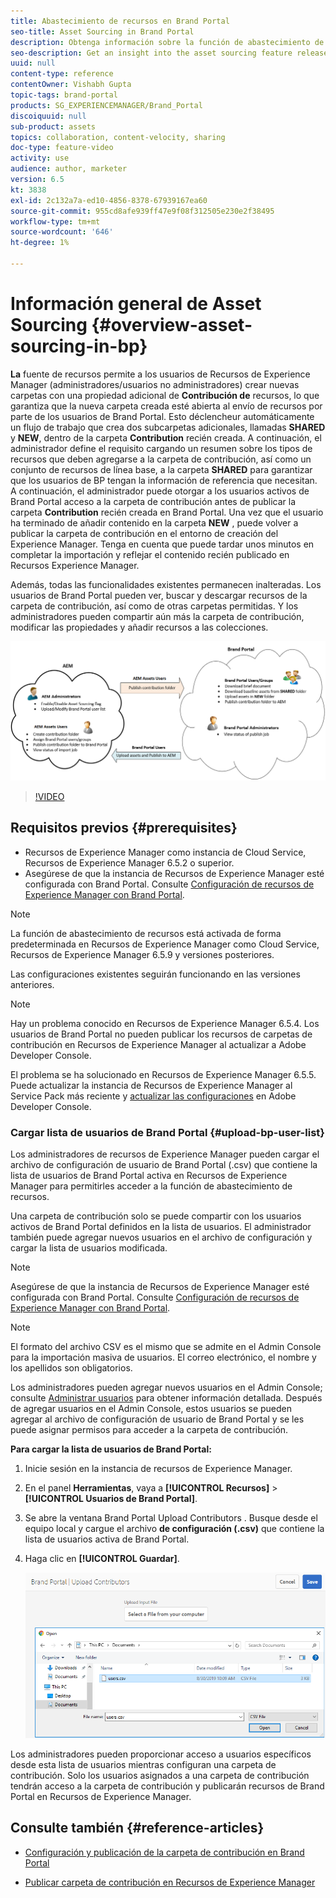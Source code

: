 ```yaml
---
title: Abastecimiento de recursos en Brand Portal
seo-title: Asset Sourcing in Brand Portal
description: Obtenga información sobre la función de abastecimiento de recursos lanzada en Adobe Experience Manager Assets Brand Portal.
seo-description: Get an insight into the asset sourcing feature released in the Adobe Experience Manager Assets Brand Portal.
uuid: null
content-type: reference
contentOwner: Vishabh Gupta
topic-tags: brand-portal
products: SG_EXPERIENCEMANAGER/Brand_Portal
discoiquuid: null
sub-product: assets
topics: collaboration, content-velocity, sharing
doc-type: feature-video
activity: use
audience: author, marketer
version: 6.5
kt: 3838
exl-id: 2c132a7a-ed10-4856-8378-67939167ea60
source-git-commit: 955cd8afe939ff47e9f08f312505e230e2f38495
workflow-type: tm+mt
source-wordcount: '646'
ht-degree: 1%

---
```


# Información general de Asset Sourcing {#overview-asset-sourcing-in-bp}

**La** fuente de recursos permite a los usuarios de Recursos de Experience Manager (administradores/usuarios no administradores) crear nuevas carpetas con una propiedad adicional de  **Contribución de** recursos, lo que garantiza que la nueva carpeta creada esté abierta al envío de recursos por parte de los usuarios de Brand Portal. Esto déclencheur automáticamente un flujo de trabajo que crea dos subcarpetas adicionales, llamadas **SHARED** y **NEW**, dentro de la carpeta **Contribution** recién creada. A continuación, el administrador define el requisito cargando un resumen sobre los tipos de recursos que deben agregarse a la carpeta de contribución, así como un conjunto de recursos de línea base, a la carpeta **SHARED** para garantizar que los usuarios de BP tengan la información de referencia que necesitan. A continuación, el administrador puede otorgar a los usuarios activos de Brand Portal acceso a la carpeta de contribución antes de publicar la carpeta **Contribution** recién creada en Brand Portal. Una vez que el usuario ha terminado de añadir contenido en la carpeta **NEW** , puede volver a publicar la carpeta de contribución en el entorno de creación del Experience Manager. Tenga en cuenta que puede tardar unos minutos en completar la importación y reflejar el contenido recién publicado en Recursos Experience Manager.

Además, todas las funcionalidades existentes permanecen inalteradas. Los usuarios de Brand Portal pueden ver, buscar y descargar recursos de la carpeta de contribución, así como de otras carpetas permitidas. Y los administradores pueden compartir aún más la carpeta de contribución, modificar las propiedades y añadir recursos a las colecciones.

![Abastecimiento de recursos de Brand Portal](assets/asset-sourcing.png)

>[!VIDEO](https://video.tv.adobe.com/v/29365/?quality=12)

## Requisitos previos {#prerequisites}

* Recursos de Experience Manager como instancia de Cloud Service, Recursos de Experience Manager 6.5.2 o superior.
* Asegúrese de que la instancia de Recursos de Experience Manager esté configurada con Brand Portal. Consulte [Configuración de recursos de Experience Manager con Brand Portal](../using/configure-aem-assets-with-brand-portal.md).

<!--
* Ensure that your Brand Portal tenant is configured with one AEM Assets author instance.
-->

>[!NOTE]
>
>La función de abastecimiento de recursos está activada de forma predeterminada en Recursos de Experience Manager como Cloud Service, Recursos de Experience Manager 6.5.9 y versiones posteriores.
>
>Las configuraciones existentes seguirán funcionando en las versiones anteriores.

>[!NOTE]
>
>Hay un problema conocido en Recursos de Experience Manager 6.5.4. Los usuarios de Brand Portal no pueden publicar los recursos de carpetas de contribución en Recursos de Experience Manager al actualizar a Adobe Developer Console.
>
>El problema se ha solucionado en Recursos de Experience Manager 6.5.5. Puede actualizar la instancia de Recursos de Experience Manager al Service Pack más reciente y [actualizar las configuraciones](https://experienceleague.adobe.com/docs/experience-manager-65/assets/brandportal/configure-aem-assets-with-brand-portal.html#upgrade-integration-65) en Adobe Developer Console.

<!--

>For immediate fix on AEM 6.5.4, it is recommended to [download the hotfix](https://www.adobeaemcloud.com/content/marketplace/marketplaceProxy.html?packagePath=/content/companies/public/adobe/packages/cq650/hotfix/cq-6.5.0-hotfix-33041) and install on your author instance.
-->

<!--
## Configure Asset Sourcing {#configure-asset-sourcing}

**Asset Sourcing** is configured from within the AEM Assets author instance. The administrators can enable the Asset Sourcing feature flag configuration from the **AEM Web Console Configuration** and upload the active Brand Portal users list in **AEM Assets**.

>[!NOTE]
>
>Asset Sourcing is by default enabled on AEM Assets as a Cloud Service. The AEM administrator can directly upload the active Brand Portal users to allow them access to the Asset Sourcing feature.

>[!NOTE]
>
>Before you begin with the configuration, ensure that your AEM Assets instance is configured with Brand Portal. See, [Configure AEM Assets with Brand Portal](../using/configure-aem-assets-with-brand-portal.md). 

The following video demonstrates, how to configure Asset Sourcing on your AEM Assets author instance:

>[!VIDEO](https://video.tv.adobe.com/v/29771)
-->

<!--
### Enable Asset Sourcing {#enable-asset-sourcing}

AEM administrators can enable the Asset Sourcing feature flag from within the AEM Web Console Configuration (a.k.a Configuration Manager).

>[!NOTE]
>
>This step is not applicable for AEM Assets as a Cloud Service.


**To enable Asset Sourcing:**
1. Log in to your AEM Assets author instance and open Configuration Manager. 
Default URL: http:// localhost:4502/system/console/configMgr.
1. Search using the keyword **Asset Sourcing** to locate **[!UICONTROL Asset Sourcing Feature Flag Config]**.
1. Click **[!UICONTROL Asset Sourcing Feature Flag Config]** to open the configuration window.
1. Select the **[!UICONTROL feature.flag.active.status]** check box.
1. Click **[!UICONTROL Save]**.

![](assets/enable-asset-sourcing.png)
-->


### Cargar lista de usuarios de Brand Portal {#upload-bp-user-list}

Los administradores de recursos de Experience Manager pueden cargar el archivo de configuración de usuario de Brand Portal (.csv) que contiene la lista de usuarios de Brand Portal activa en Recursos de Experience Manager para permitirles acceder a la función de abastecimiento de recursos.

Una carpeta de contribución solo se puede compartir con los usuarios activos de Brand Portal definidos en la lista de usuarios. El administrador también puede agregar nuevos usuarios en el archivo de configuración y cargar la lista de usuarios modificada.

>[!NOTE]
>
>Asegúrese de que la instancia de Recursos de Experience Manager esté configurada con Brand Portal. Consulte [Configuración de recursos de Experience Manager con Brand Portal](../using/configure-aem-assets-with-brand-portal.md).

>[!NOTE]
>
>El formato del archivo CSV es el mismo que se admite en el Admin Console para la importación masiva de usuarios. El correo electrónico, el nombre y los apellidos son obligatorios.

Los administradores pueden agregar nuevos usuarios en el Admin Console; consulte [Administrar usuarios](brand-portal-adding-users.md) para obtener información detallada. Después de agregar usuarios en el Admin Console, estos usuarios se pueden agregar al archivo de configuración de usuario de Brand Portal y se les puede asignar permisos para acceder a la carpeta de contribución.

**Para cargar la lista de usuarios de Brand Portal:**

1. Inicie sesión en la instancia de recursos de Experience Manager.
1. En el panel **Herramientas**, vaya a **[!UICONTROL Recursos]** > **[!UICONTROL Usuarios de Brand Portal]**.

1. Se abre la ventana Brand Portal Upload Contributors .
Busque desde el equipo local y cargue el archivo **de configuración (.csv)** que contiene la lista de usuarios activa de Brand Portal.
1. Haga clic en **[!UICONTROL Guardar]**.

   ![](assets/upload-user-list2.png)


Los administradores pueden proporcionar acceso a usuarios específicos desde esta lista de usuarios mientras configuran una carpeta de contribución. Solo los usuarios asignados a una carpeta de contribución tendrán acceso a la carpeta de contribución y publicarán recursos de Brand Portal en Recursos de Experience Manager.

## Consulte también {#reference-articles}

* [Configuración y publicación de la carpeta de contribución en Brand Portal](brand-portal-publish-contribution-folder-to-brand-portal.md)

* [Publicar carpeta de contribución en Recursos de Experience Manager](brand-portal-publish-contribution-folder-to-aem-assets.md)
